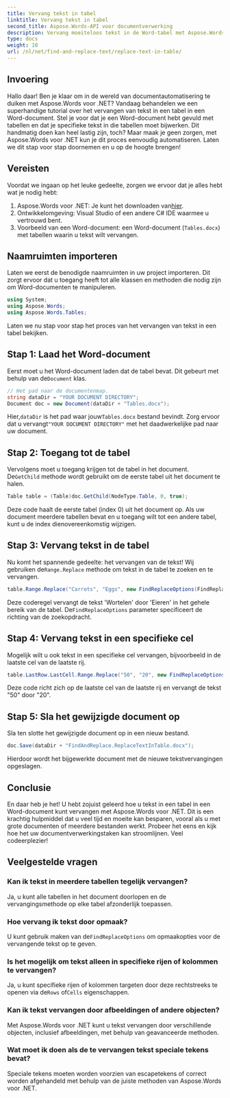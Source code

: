 ```yaml
---
title: Vervang tekst in tabel
linktitle: Vervang tekst in tabel
second_title: Aspose.Words-API voor documentverwerking
description: Vervang moeiteloos tekst in de Word-tabel met Aspose.Words voor .NET met deze gedetailleerde, stapsgewijze handleiding.
type: docs
weight: 10
url: /nl/net/find-and-replace-text/replace-text-in-table/
---
```

## Invoering

Hallo daar! Ben je klaar om in de wereld van documentautomatisering te duiken met Aspose.Words voor .NET? Vandaag behandelen we een superhandige tutorial over het vervangen van tekst in een tabel in een Word-document. Stel je voor dat je een Word-document hebt gevuld met tabellen en dat je specifieke tekst in die tabellen moet bijwerken. Dit handmatig doen kan heel lastig zijn, toch? Maar maak je geen zorgen, met Aspose.Words voor .NET kun je dit proces eenvoudig automatiseren. Laten we dit stap voor stap doornemen en u op de hoogte brengen!

## Vereisten

Voordat we ingaan op het leuke gedeelte, zorgen we ervoor dat je alles hebt wat je nodig hebt:

1.  Aspose.Words voor .NET: Je kunt het downloaden van[hier](https://releases.aspose.com/words/net/).
2. Ontwikkelomgeving: Visual Studio of een andere C# IDE waarmee u vertrouwd bent.
3. Voorbeeld van een Word-document: een Word-document (`Tables.docx`) met tabellen waarin u tekst wilt vervangen.

## Naamruimten importeren

Laten we eerst de benodigde naamruimten in uw project importeren. Dit zorgt ervoor dat u toegang heeft tot alle klassen en methoden die nodig zijn om Word-documenten te manipuleren.

```csharp
using System;
using Aspose.Words;
using Aspose.Words.Tables;
```

Laten we nu stap voor stap het proces van het vervangen van tekst in een tabel bekijken.

## Stap 1: Laad het Word-document

 Eerst moet u het Word-document laden dat de tabel bevat. Dit gebeurt met behulp van de`Document` klas.

```csharp
// Het pad naar de documentenmap.
string dataDir = "YOUR DOCUMENT DIRECTORY";
Document doc = new Document(dataDir + "Tables.docx");
```

 Hier,`dataDir` is het pad waar jouw`Tables.docx` bestand bevindt. Zorg ervoor dat u vervangt`"YOUR DOCUMENT DIRECTORY"` met het daadwerkelijke pad naar uw document.

## Stap 2: Toegang tot de tabel

 Vervolgens moet u toegang krijgen tot de tabel in het document. De`GetChild` methode wordt gebruikt om de eerste tabel uit het document te halen.

```csharp
Table table = (Table)doc.GetChild(NodeType.Table, 0, true);
```

Deze code haalt de eerste tabel (index 0) uit het document op. Als uw document meerdere tabellen bevat en u toegang wilt tot een andere tabel, kunt u de index dienovereenkomstig wijzigen.

## Stap 3: Vervang tekst in de tabel

 Nu komt het spannende gedeelte: het vervangen van de tekst! Wij gebruiken de`Range.Replace` methode om tekst in de tabel te zoeken en te vervangen.

```csharp
table.Range.Replace("Carrots", "Eggs", new FindReplaceOptions(FindReplaceDirection.Forward));
```

 Deze coderegel vervangt de tekst 'Wortelen' door 'Eieren' in het gehele bereik van de tabel. De`FindReplaceOptions` parameter specificeert de richting van de zoekopdracht.

## Stap 4: Vervang tekst in een specifieke cel

Mogelijk wilt u ook tekst in een specifieke cel vervangen, bijvoorbeeld in de laatste cel van de laatste rij.

```csharp
table.LastRow.LastCell.Range.Replace("50", "20", new FindReplaceOptions(FindReplaceDirection.Forward));
```

Deze code richt zich op de laatste cel van de laatste rij en vervangt de tekst "50" door "20".

## Stap 5: Sla het gewijzigde document op

Sla ten slotte het gewijzigde document op in een nieuw bestand.

```csharp
doc.Save(dataDir + "FindAndReplace.ReplaceTextInTable.docx");
```

Hierdoor wordt het bijgewerkte document met de nieuwe tekstvervangingen opgeslagen.

## Conclusie

En daar heb je het! U hebt zojuist geleerd hoe u tekst in een tabel in een Word-document kunt vervangen met Aspose.Words voor .NET. Dit is een krachtig hulpmiddel dat u veel tijd en moeite kan besparen, vooral als u met grote documenten of meerdere bestanden werkt. Probeer het eens en kijk hoe het uw documentverwerkingstaken kan stroomlijnen. Veel codeerplezier!

## Veelgestelde vragen

### Kan ik tekst in meerdere tabellen tegelijk vervangen?
Ja, u kunt alle tabellen in het document doorlopen en de vervangingsmethode op elke tabel afzonderlijk toepassen.

### Hoe vervang ik tekst door opmaak?
 U kunt gebruik maken van de`FindReplaceOptions` om opmaakopties voor de vervangende tekst op te geven.

### Is het mogelijk om tekst alleen in specifieke rijen of kolommen te vervangen?
 Ja, u kunt specifieke rijen of kolommen targeten door deze rechtstreeks te openen via de`Rows` of`Cells` eigenschappen.

### Kan ik tekst vervangen door afbeeldingen of andere objecten?
Met Aspose.Words voor .NET kunt u tekst vervangen door verschillende objecten, inclusief afbeeldingen, met behulp van geavanceerde methoden.

### Wat moet ik doen als de te vervangen tekst speciale tekens bevat?
Speciale tekens moeten worden voorzien van escapetekens of correct worden afgehandeld met behulp van de juiste methoden van Aspose.Words voor .NET.